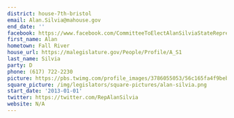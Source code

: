```yaml
---
district: house-7th-bristol
email: Alan.Silvia@mahouse.gov
end_date: ''
facebook: https://www.facebook.com/CommitteeToElectAlanSilviaStateRepresentative/
first_name: Alan
hometown: Fall River
house_url: https://malegislature.gov/People/Profile/A_S1
last_name: Silvia
party: D
phone: (617) 722-2230
picture: https://pbs.twimg.com/profile_images/3786055053/56c165fa4f9beba94d5ea84c483e650c_400x400.jpeg
square_picture: /img/legislators/square-pictures/alan-silvia.png
start_date: '2013-01-01'
twitter: https://twitter.com/RepAlanSilvia
website: N/A
---
```

